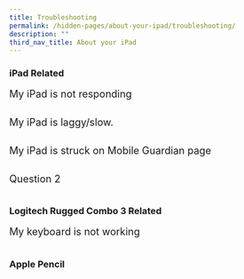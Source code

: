 ```yaml
---
title: Troubleshooting
permalink: /hidden-pages/about-your-ipad/troubleshooting/
description: ""
third_nav_title: About your iPad
---
```

<style>
        .faq-item {
            margin-bottom: 5px;
        }

        .faq-item input {
            position: absolute;
            opacity: 0;
            z-index: -1;
        }

        .faq-item label {
            cursor: pointer;
	          font-size: 18px;
        }

        .faq-answer {
            max-height: 0;
	          font-size: 15px;
            overflow: hidden;
            transition: max-height 0.2s ease-out;
        }

        .faq-item input:checked ~ .faq-answer {
            max-height: 100vh;
        }
    </style>


<h3>iPad Related</h3>
<div class="faq-item">
    <input id="q1" type="checkbox">
    <label for="q1">My iPad is not responding</label>
    <p class="faq-answer">Please perform a force restart for your iPad.<br> Click <a rel="noopener" target="_blank" href="https://support.apple.com/en-us/HT212017">here</a> for instruction on how to do so. </p>
	</div>
<div class="faq-item">
    <input id="q2" type="checkbox">
    <label for="q2">My iPad is laggy/slow.</label>
    <p class="faq-answer">Please check that there is sufficent space left in your iPad. We recommend to have at least 1GB of free storage space in order for iPad to function properly. </p>
</div>
<div class="faq-item">
    <input id="q3" type="checkbox">
    <label for="q3">My iPad is struck on Mobile Guardian page</label>
    <p class="faq-answer">Please make sure that your iPad is connected to an active internet connection and with <a rel="noopener" target="_blank" href="/hidden-pages/about-your-ipad/the-dont/">Low Power Mode</a>switched off.</p>
</div>

<div class="faq-item">
    <input id="q3" type="checkbox">
    <label for="q3">Question 2</label>
    <p class="faq-answer">Answer to question 2.</p>
</div>

<h3>Logitech Rugged Combo 3 Related</h3>
<div class="faq-item">
    <input id="q4" type="checkbox">
    <label for="q4">My keyboard is not working</label>
    <p class="faq-answer">Remove the iPad from the casing and reinsert it again.<br>Should the keyboard remains unresponsive, please approach the ICT personnel for help.</p>
</div>

<h3>Apple Pencil</h3>

<!-- Add more FAQs as needed -->